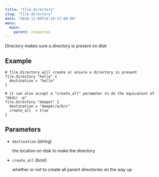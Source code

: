 ```yaml
---
title: "file.directory"
slug: "file-directory"
date: "2016-11-09T14:19:17-06:00"
menu:
  main:
    parent: resources
---
```



Directory makes sure a directory is present on disk


## Example

```hcl
# file.directory will create or ensure a directory is present
file.directory "hello" {
  destination = "hello"
}

# it can also accept a "create_all" parameter to do the equivalent of "mkdir -p"
file.directory "deeper" {
  destination = "deeper/a/b/c"
  create_all  = true
}

```


## Parameters

- `destination` (string)

  the location on disk to make the directory

- `create_all` (bool)

  whether or not to create all parent directories on the way up



